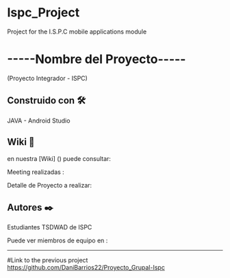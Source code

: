 # Ispc_Project
Project for the I.S.P.C mobile applications module


# -----Nombre del Proyecto-----
(Proyecto Integrador - ISPC)


## Construido con 🛠️
JAVA  -  Android Studio

## Wiki 📖
en nuestra [Wiki] () puede consultar:

Meeting realizadas : 

Detalle de Proyecto a realizar: 

## Autores ✒️
Estudiantes TSDWAD de ISPC

Puede ver miembros de equipo en : 

-----------------------------------------------------------------------------------



#Link to the previous project
https://github.com/DaniBarrios22/Proyecto_Grupal-Ispc
